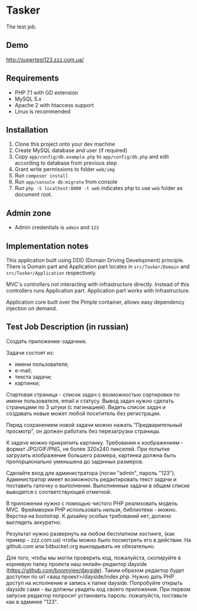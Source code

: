 # Tasker
The test job.

## Demo
http://supertest123.zzz.com.ua/

## Requirements
* PHP 7.1 with GD extension
* MySQL 5.x
* Apache 2 with htaccess support
* Linux is recommended

## Installation
1. Clone this project onto your dev machine
2. Create MySQL database and user (if required)
3. Copy ```app/config/db.example.php``` to ```app/config/db.php``` and edit according to database from previous step
4. Grant write permissions to folder ```web/img```
5. Run ```composer install```
6. Run ```app/console db:migrate``` from console
7. Run ```php -S localhost:8000 -t web``` indicates php to use ```web``` folder as document root.

## Admin zone
* Admin credentials is ```admin``` and ```123```

## Implementation notes
This application built using DDD (Domain Driving Development) principle. There is Domain part and Application part locates in ```src/Tasker/Domain``` and ```src/Tasker/Application``` respectively.

MVC's controllers not interacting with infrastructure directly. Instead of this controllers runs Application part. Application part works with Infrastructure.

Application core built over the Pimple container, allows easy dependency injection on demand.

## Test Job Description (in russian)
Создать приложение-задачник.

Задачи состоят из:
- имени пользователя;
- е-mail;
- текста задачи;
- картинки;

Стартовая страница - список задач с возможностью сортировки по имени пользователя, email и статусу. Вывод задач нужно сделать страницами по 3 штуки (с пагинацией). Видеть список задач и создавать новые может любой посетитель без регистрации.

Перед сохранением новой задачи можно нажать "Предварительный просмотр", он должен работать без перезагрузки страницы.

К задаче можно прикрепить картинку. Требования к изображениям - формат JPG/GIF/PNG, не более 320х240 пикселей. При попытке загрузить изображение большего размера, картинка должна быть пропорционально уменьшена до заданных размеров.

Сделайте вход для администратора (логин "admin", пароль "123"). Администратор имеет возможность редактировать текст задачи и поставить галочку о выполнении. Выполненные задачи в общем списке выводятся с соответствующей отметкой.

В приложении нужно с помощью чистого PHP реализовать модель MVC. Фреймворки PHP использовать нельзя, библиотеки - можно. Верстка на bootstrap. К дизайну особых требований нет, должно выглядеть аккуратно.

Результат нужно развернуть на любом бесплатном хостинге, (как пример - zzz.com.ua) чтобы можно было посмотреть его в действии. На github.com или bitbucket.org выкладывать не обязательно.

Для того, чтобы мы могли проверить код, пожалуйста, скопируйте в корневую папку проекта наш онлайн-редактор dayside (https://github.com/boomyjee/dayside). Таким образом редактор будет доступен по url <ваш проект>/dayside/index.php. Нужно дать PHP доступ на исполнение и запись к папке dayside. Попробуйте открыть dayside сами - вы должны увидеть код своего приложения. При первом запуске редактор попросит установить пароль: пожалуйста, поставьте как в админке "123".
